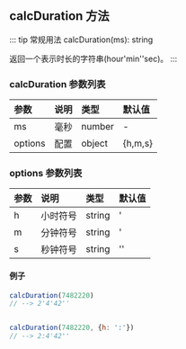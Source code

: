 ## calcDuration 方法
::: tip 常规用法
calcDuration(ms): string

返回一个表示时长的字符串(hour'min''sec)。
:::

### calcDuration 参数列表
| 参数          | 说明                 | 类型     | 默认值   |
| :----------- |:-----------------| :--------| :--------|
| ms         | 毫秒     |  number      | -      |
| options         | 配置     |  object      | {h,m,s}      |


### options 参数列表
| 参数          | 说明                 | 类型     | 默认值   |
| :----------- |:-----------------| :--------| :--------|
| h         | 小时符号     |  string      | '      |
| m         | 分钟符号     |  string      | '      |
| s         | 秒钟符号     |  string      | ''      |


#### 例子

```js
calcDuration(7482220)
// --> 2'4'42''


calcDuration(7482220, {h: ':'})
// --> 2:4'42''

```
